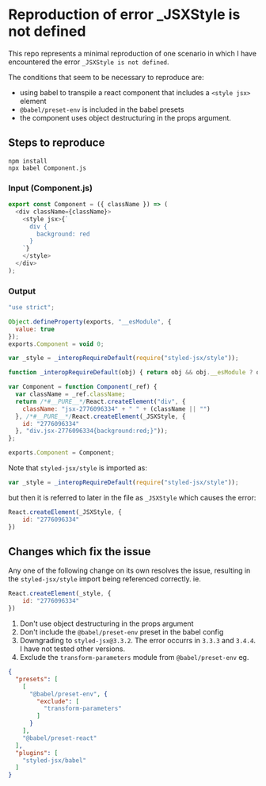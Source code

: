 # Reproduction of error _JSXStyle is not defined

This repo represents a minimal reproduction of one scenario in which I have encountered the error `_JSXStyle is not defined`.

The conditions that seem to be necessary to reproduce are:
- using babel to transpile a react component that includes a `<style jsx>` element
- `@babel/preset-env` is included in the babel presets
- the component uses object destructuring in the props argument.

## Steps to reproduce

```
npm install
npx babel Component.js
```

### Input (Component.js)
```javascript
export const Component = ({ className }) => (
  <div className={className}>
    <style jsx>{`
      div {
        background: red
      }
    `}
    </style>
  </div>
);
```

### Output

```javascript
"use strict";

Object.defineProperty(exports, "__esModule", {
  value: true
});
exports.Component = void 0;

var _style = _interopRequireDefault(require("styled-jsx/style"));

function _interopRequireDefault(obj) { return obj && obj.__esModule ? obj : { "default": obj }; }

var Component = function Component(_ref) {
  var className = _ref.className;
  return /*#__PURE__*/React.createElement("div", {
    className: "jsx-2776096334" + " " + (className || "")
  }, /*#__PURE__*/React.createElement(_JSXStyle, {
    id: "2776096334"
  }, "div.jsx-2776096334{background:red;}"));
};

exports.Component = Component;
```

Note that `styled-jsx/style` is imported as:

```javascript
var _style = _interopRequireDefault(require("styled-jsx/style"));
```

but then it is referred to later in the file as `_JSXStyle` which causes the error:

```javascript
React.createElement(_JSXStyle, {
    id: "2776096334"
})
```

## Changes which fix the issue

Any one of the following change on its own resolves the issue, resulting in the `styled-jsx/style` import being referenced correctly. ie.

```javascript
React.createElement(_style, {
    id: "2776096334"
})
```

1. Don't use object destructuring in the props argument
2. Don't include the `@babel/preset-env` preset in the babel config
3. Downgrading to `styled-jsx@3.3.2`. The error occurrs in `3.3.3` and `3.4.4`. I have not tested other versions.
4. Exclude the `transform-parameters` module from `@babel/preset-env` eg.
```json
{
  "presets": [
    [
      "@babel/preset-env", {
        "exclude": [
          "transform-parameters"
        ]
      }
    ],
    "@babel/preset-react"
  ],
  "plugins": [
    "styled-jsx/babel"
  ]
}
```
